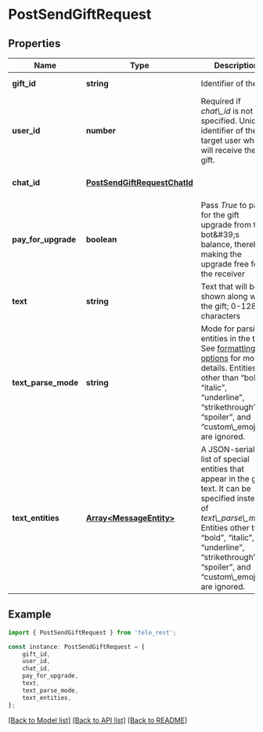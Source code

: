 # PostSendGiftRequest


## Properties

Name | Type | Description | Notes
------------ | ------------- | ------------- | -------------
**gift_id** | **string** | Identifier of the gift | [default to undefined]
**user_id** | **number** | Required if *chat\\_id* is not specified. Unique identifier of the target user who will receive the gift. | [optional] [default to undefined]
**chat_id** | [**PostSendGiftRequestChatId**](PostSendGiftRequestChatId.md) |  | [optional] [default to undefined]
**pay_for_upgrade** | **boolean** | Pass *True* to pay for the gift upgrade from the bot\&#39;s balance, thereby making the upgrade free for the receiver | [optional] [default to undefined]
**text** | **string** | Text that will be shown along with the gift; 0-128 characters | [optional] [default to undefined]
**text_parse_mode** | **string** | Mode for parsing entities in the text. See [formatting options](https://core.telegram.org/bots/api/#formatting-options) for more details. Entities other than “bold”, “italic”, “underline”, “strikethrough”, “spoiler”, and “custom\\_emoji” are ignored. | [optional] [default to undefined]
**text_entities** | [**Array&lt;MessageEntity&gt;**](MessageEntity.md) | A JSON-serialized list of special entities that appear in the gift text. It can be specified instead of *text\\_parse\\_mode*. Entities other than “bold”, “italic”, “underline”, “strikethrough”, “spoiler”, and “custom\\_emoji” are ignored. | [optional] [default to undefined]

## Example

```typescript
import { PostSendGiftRequest } from 'tele_rest';

const instance: PostSendGiftRequest = {
    gift_id,
    user_id,
    chat_id,
    pay_for_upgrade,
    text,
    text_parse_mode,
    text_entities,
};
```

[[Back to Model list]](../README.md#documentation-for-models) [[Back to API list]](../README.md#documentation-for-api-endpoints) [[Back to README]](../README.md)
